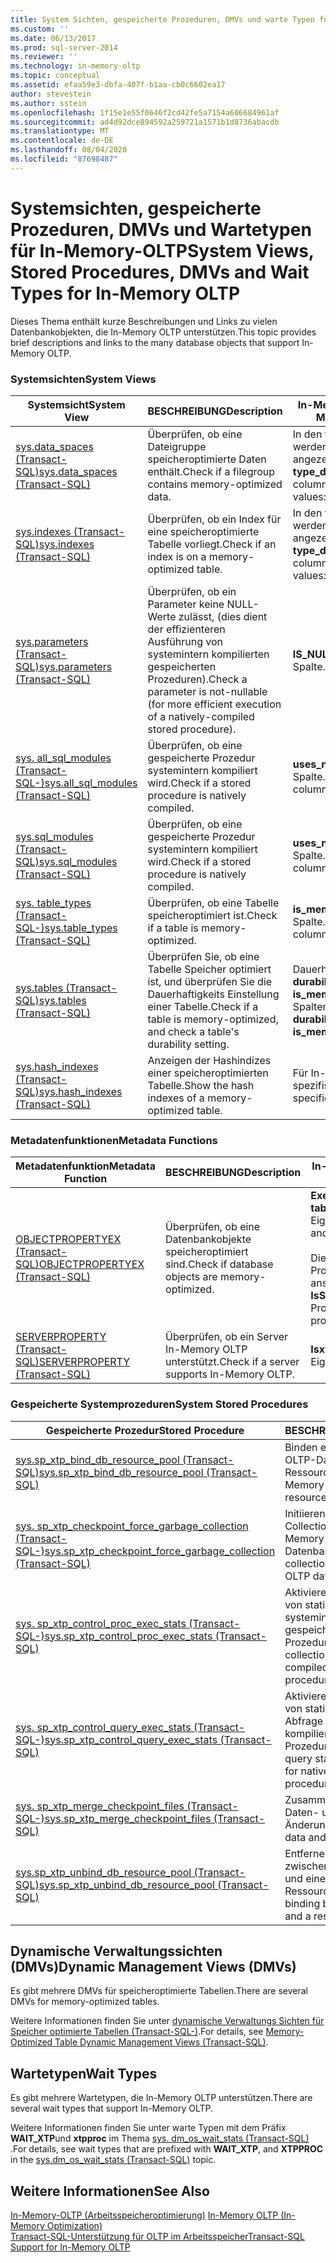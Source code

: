 ```yaml
---
title: System Sichten, gespeicherte Prozeduren, DMVs und warte Typen für in-Memory-OLTP | Microsoft-Dokumentation
ms.custom: ''
ms.date: 06/13/2017
ms.prod: sql-server-2014
ms.reviewer: ''
ms.technology: in-memory-oltp
ms.topic: conceptual
ms.assetid: efaa59e3-dbfa-407f-b1aa-cb0c6602ea17
author: stevestein
ms.author: sstein
ms.openlocfilehash: 1f15e1e55f0646f2cd42fe5a7154a606684961af
ms.sourcegitcommit: ad4d92dce894592a259721a1571b1d8736abacdb
ms.translationtype: MT
ms.contentlocale: de-DE
ms.lasthandoff: 08/04/2020
ms.locfileid: "87698487"
---
```

# <a name="system-views-stored-procedures-dmvs-and-wait-types-for-in-memory-oltp"></a><span data-ttu-id="dad43-102">Systemsichten, gespeicherte Prozeduren, DMVs und Wartetypen für In-Memory-OLTP</span><span class="sxs-lookup"><span data-stu-id="dad43-102">System Views, Stored Procedures, DMVs and Wait Types for In-Memory OLTP</span></span>
  <span data-ttu-id="dad43-103">Dieses Thema enthält kurze Beschreibungen und Links zu vielen Datenbankobjekten, die In-Memory OLTP unterstützen.</span><span class="sxs-lookup"><span data-stu-id="dad43-103">This topic provides brief descriptions and links to the many database objects that support In-Memory OLTP.</span></span>  
  
### <a name="system-views"></a><span data-ttu-id="dad43-104">Systemsichten</span><span class="sxs-lookup"><span data-stu-id="dad43-104">System Views</span></span>  
  
|<span data-ttu-id="dad43-105">Systemsicht</span><span class="sxs-lookup"><span data-stu-id="dad43-105">System View</span></span>|<span data-ttu-id="dad43-106">BESCHREIBUNG</span><span class="sxs-lookup"><span data-stu-id="dad43-106">Description</span></span>|<span data-ttu-id="dad43-107">In-Memory OLTP-Feature</span><span class="sxs-lookup"><span data-stu-id="dad43-107">In-Memory OLTP feature</span></span>|  
|-----------------|-----------------|-----------------------------|  
|[<span data-ttu-id="dad43-108">sys.data_spaces &#40;Transact-SQL&#41;</span><span class="sxs-lookup"><span data-stu-id="dad43-108">sys.data_spaces &#40;Transact-SQL&#41;</span></span>](/sql/relational-databases/system-catalog-views/sys-data-spaces-transact-sql)|<span data-ttu-id="dad43-109">Überprüfen, ob eine Dateigruppe speicheroptimierte Daten enthält.</span><span class="sxs-lookup"><span data-stu-id="dad43-109">Check if a filegroup contains memory-optimized data.</span></span>|<span data-ttu-id="dad43-110">In den folgenden Spalten werden zusätzliche Werte angezeigt: **Type** und **type_desc**.</span><span class="sxs-lookup"><span data-stu-id="dad43-110">The following columns display additional values: **type** and **type_desc**.</span></span>|  
|[<span data-ttu-id="dad43-111">sys.indexes &#40;Transact-SQL&#41;</span><span class="sxs-lookup"><span data-stu-id="dad43-111">sys.indexes &#40;Transact-SQL&#41;</span></span>](/sql/relational-databases/system-catalog-views/sys-indexes-transact-sql)|<span data-ttu-id="dad43-112">Überprüfen, ob ein Index für eine speicheroptimierte Tabelle vorliegt.</span><span class="sxs-lookup"><span data-stu-id="dad43-112">Check if an index is on a memory-optimized table.</span></span>|<span data-ttu-id="dad43-113">In den folgenden Spalten werden zusätzliche Werte angezeigt: **Type** und **type_desc**.</span><span class="sxs-lookup"><span data-stu-id="dad43-113">The following columns display additional values: **type** and **type_desc**.</span></span>|  
|[<span data-ttu-id="dad43-114">sys.parameters &#40;Transact-SQL&#41;</span><span class="sxs-lookup"><span data-stu-id="dad43-114">sys.parameters &#40;Transact-SQL&#41;</span></span>](/sql/relational-databases/system-catalog-views/sys-parameters-transact-sql)|<span data-ttu-id="dad43-115">Überprüfen, ob ein Parameter keine NULL-Werte zulässt, (dies dient der effizienteren Ausführung von systemintern kompilierten gespeicherten Prozeduren).</span><span class="sxs-lookup"><span data-stu-id="dad43-115">Check a parameter is not-nullable (for more efficient execution of a natively-compiled stored procedure).</span></span>|<span data-ttu-id="dad43-116">**IS_NULLABLE** Spalte.</span><span class="sxs-lookup"><span data-stu-id="dad43-116">**is_nullable** column.</span></span>|  
|[<span data-ttu-id="dad43-117">sys. all_sql_modules &#40;Transact-SQL-&#41;</span><span class="sxs-lookup"><span data-stu-id="dad43-117">sys.all_sql_modules &#40;Transact-SQL&#41;</span></span>](/sql/relational-databases/system-catalog-views/sys-all-sql-modules-transact-sql)|<span data-ttu-id="dad43-118">Überprüfen, ob eine gespeicherte Prozedur systemintern kompiliert wird.</span><span class="sxs-lookup"><span data-stu-id="dad43-118">Check if a stored procedure is natively compiled.</span></span>|<span data-ttu-id="dad43-119">**uses_native_compilation** Spalte.</span><span class="sxs-lookup"><span data-stu-id="dad43-119">**uses_native_compilation** column.</span></span>|  
|[<span data-ttu-id="dad43-120">sys.sql_modules &#40;Transact-SQL&#41;</span><span class="sxs-lookup"><span data-stu-id="dad43-120">sys.sql_modules &#40;Transact-SQL&#41;</span></span>](/sql/relational-databases/system-catalog-views/sys-sql-modules-transact-sql)|<span data-ttu-id="dad43-121">Überprüfen, ob eine gespeicherte Prozedur systemintern kompiliert wird.</span><span class="sxs-lookup"><span data-stu-id="dad43-121">Check if a stored procedure is natively compiled.</span></span>|<span data-ttu-id="dad43-122">**uses_native_compilation** Spalte.</span><span class="sxs-lookup"><span data-stu-id="dad43-122">**uses_native_compilation** column.</span></span>|  
|[<span data-ttu-id="dad43-123">sys. table_types &#40;Transact-SQL-&#41;</span><span class="sxs-lookup"><span data-stu-id="dad43-123">sys.table_types &#40;Transact-SQL&#41;</span></span>](/sql/relational-databases/system-catalog-views/sys-table-types-transact-sql)|<span data-ttu-id="dad43-124">Überprüfen, ob eine Tabelle speicheroptimiert ist.</span><span class="sxs-lookup"><span data-stu-id="dad43-124">Check if a table is memory-optimized.</span></span>|<span data-ttu-id="dad43-125">**is_memory_optimized** Spalte.</span><span class="sxs-lookup"><span data-stu-id="dad43-125">**is_memory_optimized** column.</span></span>|  
|[<span data-ttu-id="dad43-126">sys.tables &#40;Transact-SQL&#41;</span><span class="sxs-lookup"><span data-stu-id="dad43-126">sys.tables &#40;Transact-SQL&#41;</span></span>](/sql/relational-databases/system-catalog-views/sys-tables-transact-sql)|<span data-ttu-id="dad43-127">Überprüfen Sie, ob eine Tabelle Speicher optimiert ist, und überprüfen Sie die Dauerhaftigkeits Einstellung einer Tabelle.</span><span class="sxs-lookup"><span data-stu-id="dad43-127">Check if a table is memory-optimized, and check a table's durability setting.</span></span>|<span data-ttu-id="dad43-128">Dauerhaftigkeits **-,** **durability_desc**-und **is_memory_optimized** Spalten.</span><span class="sxs-lookup"><span data-stu-id="dad43-128">**durability**, **durability_desc**, and **is_memory_optimized** columns.</span></span>|  
|[<span data-ttu-id="dad43-129">sys.hash_indexes (Transact-SQL)</span><span class="sxs-lookup"><span data-stu-id="dad43-129">sys.hash_indexes &#40;Transact-SQL&#41;</span></span>](/sql/relational-databases/system-catalog-views/sys-hash-indexes-transact-sql)|<span data-ttu-id="dad43-130">Anzeigen der Hashindizes einer speicheroptimierten Tabelle.</span><span class="sxs-lookup"><span data-stu-id="dad43-130">Show the hash indexes of a memory-optimized table.</span></span>|<span data-ttu-id="dad43-131">Für In-Memory OLTP spezifisch.</span><span class="sxs-lookup"><span data-stu-id="dad43-131">In-memory OLTP specific.</span></span>|  
  
### <a name="metadata-functions"></a><span data-ttu-id="dad43-132">Metadatenfunktionen</span><span class="sxs-lookup"><span data-stu-id="dad43-132">Metadata Functions</span></span>  
  
|<span data-ttu-id="dad43-133">Metadatenfunktion</span><span class="sxs-lookup"><span data-stu-id="dad43-133">Metadata Function</span></span>|<span data-ttu-id="dad43-134">BESCHREIBUNG</span><span class="sxs-lookup"><span data-stu-id="dad43-134">Description</span></span>|<span data-ttu-id="dad43-135">In-Memory OLTP-Feature</span><span class="sxs-lookup"><span data-stu-id="dad43-135">In-Memory OLTP feature</span></span>|  
|-----------------------|-----------------|-----------------------------|  
|[<span data-ttu-id="dad43-136">OBJECTPROPERTYEX &#40;Transact-SQL&#41;</span><span class="sxs-lookup"><span data-stu-id="dad43-136">OBJECTPROPERTYEX &#40;Transact-SQL&#41;</span></span>](/sql/t-sql/functions/objectproperty-transact-sql)|<span data-ttu-id="dad43-137">Überprüfen, ob eine Datenbankobjekte speicheroptimiert sind.</span><span class="sxs-lookup"><span data-stu-id="dad43-137">Check if database objects are memory-optimized.</span></span>|<span data-ttu-id="dad43-138">**Execiswithnativecompilation** -und **tableismemoryoptimierte** -Eigenschaften.</span><span class="sxs-lookup"><span data-stu-id="dad43-138">**ExecIsWithNativeCompilation** and **TableIsMemoryOptimized** properties.</span></span><br /><br /> <span data-ttu-id="dad43-139">Die **isschema** -Eigenschaft unterstützt den Prozedur Objekttyp (gibt 0 für Prozeduren anstelle von NULL zurück).</span><span class="sxs-lookup"><span data-stu-id="dad43-139">The **IsSchemaBound** property supports the Procedure object type (returns 0 for procedures instead of NULL).</span></span>|  
|[<span data-ttu-id="dad43-140">SERVERPROPERTY &#40;Transact-SQL&#41;</span><span class="sxs-lookup"><span data-stu-id="dad43-140">SERVERPROPERTY &#40;Transact-SQL&#41;</span></span>](/sql/t-sql/functions/serverproperty-transact-sql)|<span data-ttu-id="dad43-141">Überprüfen, ob ein Server In-Memory OLTP unterstützt.</span><span class="sxs-lookup"><span data-stu-id="dad43-141">Check if a server supports In-Memory OLTP.</span></span>|<span data-ttu-id="dad43-142">**Isxtpsupported** -Eigenschaft.</span><span class="sxs-lookup"><span data-stu-id="dad43-142">**IsXTPSupported** property.</span></span>|  
  
### <a name="system-stored-procedures"></a><span data-ttu-id="dad43-143">Gespeicherte Systemprozeduren</span><span class="sxs-lookup"><span data-stu-id="dad43-143">System Stored Procedures</span></span>  
  
|<span data-ttu-id="dad43-144">Gespeicherte Prozedur</span><span class="sxs-lookup"><span data-stu-id="dad43-144">Stored Procedure</span></span>|<span data-ttu-id="dad43-145">BESCHREIBUNG</span><span class="sxs-lookup"><span data-stu-id="dad43-145">Description</span></span>|  
|----------------------|-----------------|  
|[<span data-ttu-id="dad43-146">sys.sp_xtp_bind_db_resource_pool &#40;Transact-SQL&#41;</span><span class="sxs-lookup"><span data-stu-id="dad43-146">sys.sp_xtp_bind_db_resource_pool &#40;Transact-SQL&#41;</span></span>](/sql/relational-databases/system-stored-procedures/sys-sp-xtp-bind-db-resource-pool-transact-sql)|<span data-ttu-id="dad43-147">Binden einer In-Memory OLTP-Datenbank an einen Ressourcenpool.</span><span class="sxs-lookup"><span data-stu-id="dad43-147">Bind an In-Memory OLTP database to a resource pool.</span></span>|  
|[<span data-ttu-id="dad43-148">sys. sp_xtp_checkpoint_force_garbage_collection &#40;Transact-SQL-&#41;</span><span class="sxs-lookup"><span data-stu-id="dad43-148">sys.sp_xtp_checkpoint_force_garbage_collection &#40;Transact-SQL&#41;</span></span>](/sql/relational-databases/system-stored-procedures/sys-sp-xtp-checkpoint-force-garbage-collection-transact-sql)|<span data-ttu-id="dad43-149">Initiieren der Garbage Collection für eine In-Memory OLTP-Datenbank.</span><span class="sxs-lookup"><span data-stu-id="dad43-149">Initiate garbage collection on an In-Memory OLTP database.</span></span>|  
|[<span data-ttu-id="dad43-150">sys. sp_xtp_control_proc_exec_stats &#40;Transact-SQL-&#41;</span><span class="sxs-lookup"><span data-stu-id="dad43-150">sys.sp_xtp_control_proc_exec_stats &#40;Transact-SQL&#41;</span></span>](/sql/relational-databases/system-stored-procedures/sys-sp-xtp-control-proc-exec-stats-transact-sql)|<span data-ttu-id="dad43-151">Aktivieren der Sammlung von statistischen Daten für systemintern kompilierte gespeicherte Prozeduren.</span><span class="sxs-lookup"><span data-stu-id="dad43-151">Enable statistics collection for natively compiled stored procedures.</span></span>|  
|[<span data-ttu-id="dad43-152">sys. sp_xtp_control_query_exec_stats &#40;Transact-SQL-&#41;</span><span class="sxs-lookup"><span data-stu-id="dad43-152">sys.sp_xtp_control_query_exec_stats &#40;Transact-SQL&#41;</span></span>](/sql/relational-databases/system-stored-procedures/sys-sp-xtp-control-query-exec-stats-transact-sql)|<span data-ttu-id="dad43-153">Aktivieren der Sammlung von statistischen Daten pro Abfrage für systemintern kompilierte gespeicherte Prozeduren.</span><span class="sxs-lookup"><span data-stu-id="dad43-153">Enable per query statistics collection for natively compiled stored procedures.</span></span>|  
|[<span data-ttu-id="dad43-154">sys. sp_xtp_merge_checkpoint_files &#40;Transact-SQL-&#41;</span><span class="sxs-lookup"><span data-stu-id="dad43-154">sys.sp_xtp_merge_checkpoint_files &#40;Transact-SQL&#41;</span></span>](/sql/relational-databases/system-stored-procedures/sys-sp-xtp-merge-checkpoint-files-transact-sql)|<span data-ttu-id="dad43-155">Zusammenführen von Daten- und Änderungsdateien.</span><span class="sxs-lookup"><span data-stu-id="dad43-155">Merge data and delta files.</span></span>|  
|[<span data-ttu-id="dad43-156">sys.sp_xtp_unbind_db_resource_pool &#40;Transact-SQL&#41;</span><span class="sxs-lookup"><span data-stu-id="dad43-156">sys.sp_xtp_unbind_db_resource_pool &#40;Transact-SQL&#41;</span></span>](/sql/relational-databases/system-stored-procedures/sys-sp-xtp-unbind-db-resource-pool-transact-sql)|<span data-ttu-id="dad43-157">Entfernen der Bindung zwischen einer Datenbank und einem Ressourcenpool.</span><span class="sxs-lookup"><span data-stu-id="dad43-157">Remove the binding between a database and a resource pool.</span></span>|  
  
## <a name="dynamic-management-views-dmvs"></a><span data-ttu-id="dad43-158">Dynamische Verwaltungssichten (DMVs)</span><span class="sxs-lookup"><span data-stu-id="dad43-158">Dynamic Management Views (DMVs)</span></span>  
 <span data-ttu-id="dad43-159">Es gibt mehrere DMVs für speicheroptimierte Tabellen.</span><span class="sxs-lookup"><span data-stu-id="dad43-159">There are several DMVs for memory-optimized tables.</span></span>  
  
 <span data-ttu-id="dad43-160">Weitere Informationen finden Sie unter [dynamische Verwaltungs Sichten für Speicher optimierte Tabellen &#40;Transact-SQL-&#41;](/sql/relational-databases/system-dynamic-management-views/memory-optimized-table-dynamic-management-views-transact-sql).</span><span class="sxs-lookup"><span data-stu-id="dad43-160">For details, see [Memory-Optimized Table Dynamic Management Views &#40;Transact-SQL&#41;](/sql/relational-databases/system-dynamic-management-views/memory-optimized-table-dynamic-management-views-transact-sql).</span></span>  
  
## <a name="wait-types"></a><span data-ttu-id="dad43-161">Wartetypen</span><span class="sxs-lookup"><span data-stu-id="dad43-161">Wait Types</span></span>  
 <span data-ttu-id="dad43-162">Es gibt mehrere Wartetypen, die In-Memory OLTP unterstützen.</span><span class="sxs-lookup"><span data-stu-id="dad43-162">There are several wait types that support In-Memory OLTP.</span></span>  
  
 <span data-ttu-id="dad43-163">Weitere Informationen finden Sie unter warte Typen mit dem Präfix **WAIT_XTP**und **xtpproc** im Thema [sys. dm_os_wait_stats &#40;Transact-SQL&#41;](/sql/relational-databases/system-dynamic-management-views/sys-dm-os-wait-stats-transact-sql) .</span><span class="sxs-lookup"><span data-stu-id="dad43-163">For details, see wait types that are prefixed with **WAIT_XTP**, and **XTPPROC** in the [sys.dm_os_wait_stats &#40;Transact-SQL&#41;](/sql/relational-databases/system-dynamic-management-views/sys-dm-os-wait-stats-transact-sql) topic.</span></span>  
  
## <a name="see-also"></a><span data-ttu-id="dad43-164">Weitere Informationen</span><span class="sxs-lookup"><span data-stu-id="dad43-164">See Also</span></span>  
 <span data-ttu-id="dad43-165">[In-Memory-OLTP &#40;Arbeitsspeicheroptimierung&#41;](../relational-databases/in-memory-oltp/in-memory-oltp-in-memory-optimization.md) </span><span class="sxs-lookup"><span data-stu-id="dad43-165">[In-Memory OLTP &#40;In-Memory Optimization&#41;](../relational-databases/in-memory-oltp/in-memory-oltp-in-memory-optimization.md) </span></span>  
 [<span data-ttu-id="dad43-166">Transact-SQL-Unterstützung für OLTP im Arbeitsspeicher</span><span class="sxs-lookup"><span data-stu-id="dad43-166">Transact-SQL Support for In-Memory OLTP</span></span>](../relational-databases/in-memory-oltp/transact-sql-support-for-in-memory-oltp.md)  
  
  
